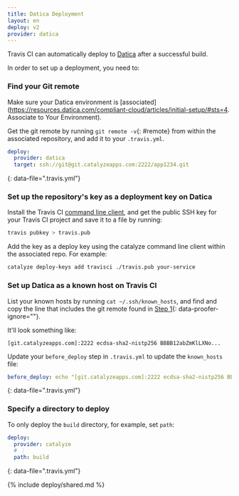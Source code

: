 ```yaml
---
title: Datica Deployment
layout: en
deploy: v2
provider: datica
---
```


Travis CI can automatically deploy to [Datica](https://datica.com) after
a successful build.

In order to set up a deployment, you need to:

### Find your Git remote

Make sure your Datica environment is [associated](https://resources.datica.com/compliant-cloud/articles/initial-setup/#sts=4. Associate to Your Environment).

Get the git remote by running `git remote -v`{: #remote} from within the
associated repository, and add it to your `.travis.yml`.

```yaml
deploy:
  provider: datica
  target: ssh://git@git.catalyzeapps.com:2222/app1234.git
```
{: data-file=".travis.yml"}

### Set up the repository's key as a deployment key on Datica

Install the Travis CI [command line client](https://github.com/travis-ci/travis.rb),
and get the public SSH key for your Travis CI project and save it to a file by
running:

```bash
travis pubkey > travis.pub
```

Add the key as a deploy key using the catalyze command line client within the
associated repo. For example:

```bash
catalyze deploy-keys add travisci ./travis.pub your-service
```

### Set up Datica as a known host on Travis CI

List your known hosts by running `cat ~/.ssh/known_hosts`, and find and copy
the line that includes the git remote found in [Step 1](#remote){:
data-proofer-ignore=""}.

It'll look something like:

```
[git.catalyzeapps.com]:2222 ecdsa-sha2-nistp256 BBBB12abZmKlLXNo...
```

Update your `before_deploy` step in `.travis.yml` to update the `known_hosts`
file:

```yaml
before_deploy: echo "[git.catalyzeapps.com]:2222 ecdsa-sha2-nistp256 BBBB12abZmKlLXNo..." >> ~/.ssh/known_hosts
```
{: data-file=".travis.yml"}

### Specify a directory to deploy

To only deploy the `build` directory, for example, set `path`:

```yaml
deploy:
  provider: catalyze
  # ⋮
  path: build
```
{: data-file=".travis.yml"}

{% include deploy/shared.md %}

